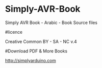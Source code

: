 # Simply-AVR-Book
Simply AVR Book - Arabic - Book Source files

#licence

Creative Common BY - SA - NC v.4

#Download PDF & More Books

http://simplyarduino.com
